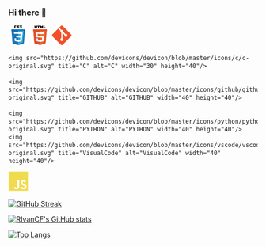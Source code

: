 ### Hi there 👋

<!--
**IsaacJSandovalC/IsaacJSandovalC** is a ✨ _special_ ✨ repository because its `README.md` (this file) appears on your GitHub profile.

Here are some ideas to get you started:

- 🔭 I’m currently working on ...
- 🌱 I’m currently learning ...
- 👯 I’m looking to collaborate on ...
- 🤔 I’m looking for help with ...
- 💬 Ask me about ...
- 📫 How to reach me: ...
- 😄 Pronouns: ...
- ⚡ Fun fact: ...
-->


<p aling="left">
    <img src="https://github.com/devicons/devicon/blob/master/icons/css3/css3-original-wordmark.svg" title="HTML" alt="HTML" width="40" height="40"/>
    <img src="https://github.com/devicons/devicon/blob/master/icons/html5/html5-original-wordmark.svg" title="CSS" alt="CSS" width="40" height="40"/>
    <img src="https://github.com/devicons/devicon/blob/master/icons/git/git-original.svg" title="GIT" alt="GIT" width="40" height="40"/> 

    <img src="https://github.com/devicons/devicon/blob/master/icons/c/c-original.svg" title="C" alt="C" width="30" height="40"/>  

    <img src="https://github.com/devicons/devicon/blob/master/icons/github/github-original.svg" title="GITHUB" alt="GITHUB" width="40" height="40"/> 

    <img src="https://github.com/devicons/devicon/blob/master/icons/python/python-original.svg" title="PYTHON" alt="PYTHON" width="40" height="40"/> 
    <img src="https://github.com/devicons/devicon/blob/master/icons/vscode/vscode-original.svg" title="VisualCode" alt="VisualCode" width="40" height="40"/>

</p> 


<p>
  <img src="https://github.com/devicons/devicon/blob/master/icons/javascript/javascript-plain.svg" title="JavaScript" alt="JavaScript" width="40" height="40"/> 
</p>







[![GitHub Streak](http://github-readme-streak-stats.herokuapp.com?user=RIvanCF&theme=radical&hide_border=true&locale=es)](https://git.io/streak-stats)

[![RIvanCF's GitHub stats](https://github-readme-stats.vercel.app/api?username=IsaacJSandovalC&show_icons=true&theme=radical&hide_border=1&)](https://github.com/anuraghazra/github-readme-stats)

[![Top Langs](https://github-readme-stats.vercel.app/api/top-langs/?username=RIvanCF&langs_count=8&hide_border=1&theme=radical)](https://github.com/anuraghazra/github-readme-stats)
